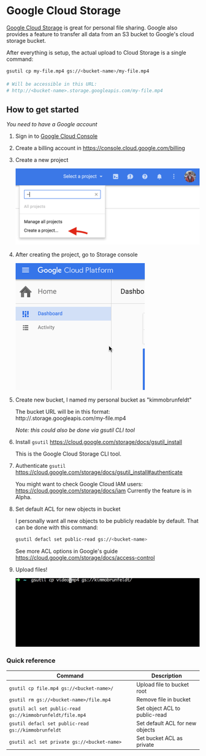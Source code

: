 # Google Cloud Storage

[Google Cloud Storage](https://cloud.google.com/storage/) is great for personal
file sharing. Google also provides a feature to transfer all data from an S3 bucket
to Google's cloud storage bucket.

After everything is setup, the actual upload to Cloud Storage is a single command:

```bash
gsutil cp my-file.mp4 gs://<bucket-name>/my-file.mp4

# Will be accessible in this URL:
# http://<bucket-name>.storage.googleapis.com/my-file.mp4
```

## How to get started

*You need to have a Google account*

1. Sign in to [Google Cloud Console](https://console.cloud.google.com)
2. Create a billing account in https://console.cloud.google.com/billing
3. Create a new project

    ![Create a new project](img/google-cloud-create-project.png)

4. After creating the project, go to Storage console

    ![Go to Storage console](img/google-cloud-storage-console.gif)

5. Create new bucket, I named my personal bucket as "kimmobrunfeldt"

    The bucket URL will be in this format: http://<bucket-name>.storage.googleapis.com/my-file.mp4

    *Note: this could also be done via gsutil CLI tool*

6. Install `gsutil` https://cloud.google.com/storage/docs/gsutil_install

    This is the Google Cloud Storage CLI tool.

7. Authenticate `gsutil` https://cloud.google.com/storage/docs/gsutil_install#authenticate

    You might want to check Google Cloud IAM users: https://cloud.google.com/storage/docs/iam
    Currently the feature is in Alpha.

8. Set default ACL for new objects in bucket

    I personally want all new objects to be publicly readable by default. That
    can be done with this command:

    ```bash
    gsutil defacl set public-read gs://<bucket-name>
    ```

    See more ACL options in Google's guide https://cloud.google.com/storage/docs/access-control

9. Upload files!

    ![Upload file](img/google-cloud-storage-upload.gif)


### Quick reference

Command                                                    | Description
---------------------------------------------------------- | -------------------------------
`gsutil cp file.mp4 gs://<bucket-name>/`                   | Upload file to bucket root
`gsutil rm gs://<bucket-name>/file.mp4`                    | Remove file in bucket
`gsutil acl set public-read gs://kimmobrunfeldt/file.mp4`  | Set object ACL to public-read
`gsutil defacl set public-read gs://kimmobrunfeldt`        | Set default ACL for new objects
`gsutil acl set private gs://<bucket-name>`                | Set bucket ACL as private
